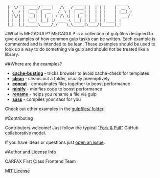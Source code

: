 
      __  __ ______ _____          _____ _    _ _      _____  
     |  \/  |  ____/ ____|   /\   / ____| |  | | |    |  __ \ 
     | \  / | |__ | |  __   /  \ | |  __| |  | | |    | |__) |
     | |\/| |  __|| | |_ | / /\ \| | |_ | |  | | |    |  ___/ 
     | |  | | |___| |__| |/ ____ \ |__| | |__| | |____| |     
     |_|  |_|______\_____/_/    \_\_____|\____/|______|_|     
                                                  
                                                  
#What is MEGAGULP?
MEGAGULP is a collection of gulpfiles designed to give examples of how common gulp tasks can be written.
Each example is commented and is intended to be lean.
These examples should be used to look up a way to do something via gulp and should not be treated like a library.

##Where are the examples?

* **[cache-busting](gulpfiles/cache-busting/)** - tricks browser to avoid cache-check for templates
* **[clean](gulpfiles/clean/)** - cleans out a folder, usually preemptively
* **[concat](gulpfiles/concat/)** - concatinates files together to boost performance
* **[minify](gulpfiles/minify/)** - minifies code to boost performance
* **[rename](gulpfiles/rename/)** - helps you rename a file via gulp
* **[sass](gulpfiles/sass/)** - compiles your sass for you

Check out other examples in the [gulpfiles/ folder](gulpfiles/).

#Contributing

Contributors welcome! Just follow the typical ["Fork & Pull"](https://help.github.com/articles/using-pull-requests/) GitHub collaborative model.

If you have ideas or questions just [open an issue](https://github.com/CARFAX/megagulp/issues/new).

#Author and License Info

CARFAX First Class Frontend Team

[MIT License](LICENSE)
